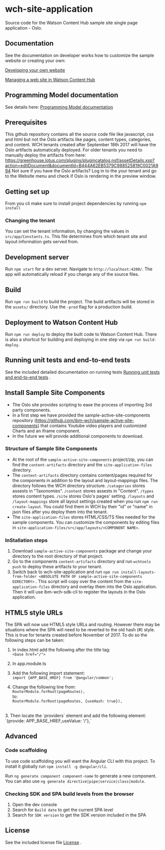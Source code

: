 # wch-site-application
Source code for the Watson Content Hub sample site single page application - Oslo. 

## Documentation

See the documentation on developer works how to customize the sample website or creating your own:

[Developing your own website](http://developer.ibm.com/customer-engagement/docs/developing-your-own-website/)

[Managing a web site in Watson Content Hub](https://www.ibm.com/support/knowledgecenter/SS3UMF/dch/admin/website_admin_std.html)

## Programming Model documentation

See details here: [Programming Model documentation](/doc/README-programming-model.md)

## Prerequisites

This github repository contains all the source code file like javascript, css and html but not the Oslo artifacts like pages, content types, categories, and content. WCH tenants created after September 18th 2017 will have the Oslo artifacts automatically deployed. For older tenants you need to manually deploy the artifacts from here: https://greenhouse.lotus.com/plugins/plugincatalog.nsf/assetDetails.xsp?action=editDocument&documentId=B444A62EB5379C988525819C0021A994
Not sure if you have the Oslo artifacts? Log in to the your tenant and go to the Website menu and check if Oslo is rendering in the preview window.

## Getting set up

From you cli make sure to install project dependencies by running `npm install`

### Changing the tenant

You can set the tenant information, by changing the values in `src/app/Constants.ts`.
This file determines from which tenant site and layout information gets served
from.

## Development server

Run `npm start` for a dev server. Navigate to `http://localhost:4200/`. The app
will automatically reload if you change any of the source files.

## Build

Run `npm run build` to build the project. The build artifacts will be stored in
the `assets/` directory. Use the `-prod` flag for a production build.

## Deployment to Watson Content Hub

Run `npm run deploy` to deploy the built code to Watson Content Hub. There is also a shortcut for building and deploying in one step via `npm run build-deploy`.

## Running unit tests and end-to-end tests

See the included detailed documentation on running tests [Running unit tests and end-to-end tests](RunningTest-README.md) .

## Install Sample Site Components

* The Oslo site provides scripting to ease the process of importing 3rd party components.  
* In a first step we have provided the sample-active-site-components repository (https://github.com/ibm-wch/sample-active-site-components) that contains Youtube video players and customized Charts and an iframe component.
* In the future we will provide additional components to download.

### Structure of Sample Site Components
* At the root of the `sample-active-site-components` project/zip, you can find the `content-artifacts` directory and the `site-application-files` directory.  
* The `content-artifacts` directory contains content/pages required for the components in addition to the layout and layout-mappings files. The directory follows the WCH directory structure. `/catagories` stores assests in "Taxonomies". `/content` stores assests in "Content". `/types` stores content types. `/site` stores Oslo's pages' setting. `/layouts` and `/layout-mappings` store all layout settings created when you run `npm run create-layout`. You could find them in WCH by their "id" or "name" in json files after you deploy them into the tenant.
* The `site-application-files` stores HTML/CSS/TS files needed for the sample components. You can customize the components by editing files in `site-application-files/src/app/layouts/<COMPONENT NAME>`.

### InStallation steps
1. Download `sample-active-site-components` package and change your directory to the root directory of that project.
2. Go to the components `content-artifacts` directory and run `wchtools push` to deploy these artifacts to your tenant.  
3. Switch back to wch-site-application and run `npm run install-layouts-from-folder <ABSOLUTE PATH OF sample-active-site-components DIRECTORY>` . This script will copy over the content from the `site-application-files` directory and overlay them into the Oslo application. Then it will use ibm-wch-sdk-cli to register the layouts in the Oslo application.

## HTML5 style URLs

The SPA will now use HTML5 style URLs and routing.  However there may be situations where the SPA will need to be reverted to the old hash (#) style.  This is true for tenants created before November of 2017.
To do so the following steps can be taken:

1. In index.html add the following after the title tag:<br  />
`<base href="/">`

2. In app.module.ts
  1. Add the following import statement:<br  />
`import {APP_BASE_HREF} from '@angular/common';`

  2. Change the following line from:<br  />
`RouterModule.forRoot(pageRoutes),`<br  />
to:<br  />
`RouterModule.forRoot(pageRoutes, {useHash: true}),`
<br  />
  3. Then locate the `providers` element and add the following element:<br  />
`{provide: APP_BASE_HREF,useValue: '/'},`

## Advanced

### Code scaffolding

To use code scaffolding you will want the Angular CLI with this project. To
install it globally run `npm install -g @angular/cli`.

Run `ng generate component component-name` to generate a new component. You can
also use `ng generate directive|pipe|service|class|module`.

### Checking SDK and SPA build levels from the browser
1. Open the dev console
2. Search for `Build date` to get the current SPA level
3. Search for `SDK version` to get the SDK version included in the SPA

## License

See the included license file [License](LICENSE) .
